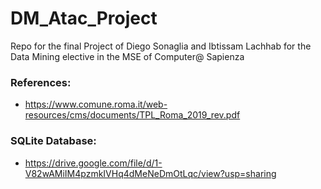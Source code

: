 # DM_Atac_Project
Repo for the final Project of Diego Sonaglia and Ibtissam Lachhab for the Data Mining elective in the MSE of Computer@ Sapienza
### References: 
- https://www.comune.roma.it/web-resources/cms/documents/TPL_Roma_2019_rev.pdf
### SQLite Database:
- https://drive.google.com/file/d/1-V82wAMiIM4pzmkIVHq4dMeNeDmOtLqc/view?usp=sharing
